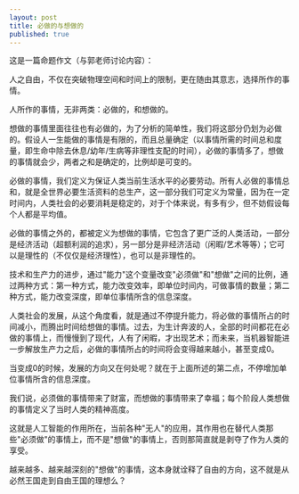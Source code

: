 ```yaml
---
layout: post
title: 必做的与想做的
published: true
---
```

这是一篇命题作文（与郭老师讨论内容）：

人之自由，不仅在突破物理空间和时间上的限制，更在随由其意志，选择所作的事情。

人所作的事情，无非两类：必做的，和想做的。

想做的事情里面往往也有必做的，为了分析的简单性，我们将这部分仍划为必做的。假设人一生能做的事情是有限的，而且总量确定（以事情所需的时间总和度量，即生命中除去休息/幼年/生病等非理性支配的时间），必做的事情多了，想做的事情就会少，两者之和是确定的，比例却是可变的。

必做的事情，我们定义为保证人类当前生活水平的必要劳动。所有人必做的事情总和，就是全世界必要生活资料的总生产，这一部分我们可定义为常量，因为在一定时间内，人类社会的必要消耗是稳定的，对于个体来说，有多有少，但不妨假设每个人都是平均值。

必做的事情之外的，都被定义为想做的事情，它包含了更广泛的人类活动，一部分是经济活动（超额利润的追求），另一部分是非经济活动（闲暇/艺术等等）；它可以是理性的（不仅仅是经济理性），也可以是非理性的。

技术和生产力的进步，通过"能力"这个变量改变"必须做"和"想做"之间的比例，通过两种方式：第一种方式，能力改变效率，即单位时间内，可做事情的数量；第二种方式，能力改变深度，即单位事情所含的信息深度。

人类社会的发展，从这个角度看，就是通过不停提升能力，将必做的事情所占的时间减小，而腾出时间给想做的事情。过去，为生计奔波的人，全部的时间都花在必做的事情上，而慢慢到了现代，人有了闲暇，才出现艺术；而未来，当机器智能进一步解放生产力之后，必做的事情所占的时间将会变得越来越小，甚至变成0。

当变成0的时候，发展的方向又在何处呢？就在于上面所述的第二点，不停增加单位事情所含的信息深度。

我们说，必须做的事情带来了财富，而想做的事情带来了幸福；每个阶段人类想做的事情定义了当时人类的精神高度。

这就是人工智能的作用所在，当前各种"无人"的应用，其作用也在替代人类那些"必须做"的事情上，而不是"想做"的事情上，否则那简直就是剥夺了作为人类的享受。

越来越多、越来越深刻的"想做"的事情，这本身就诠释了自由的方向，这不就是从必然王国走到自由王国的理想么？

